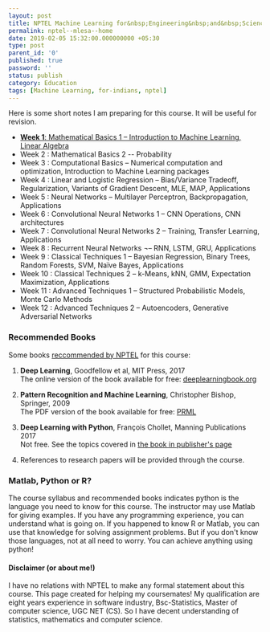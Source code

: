 ```yaml
---
layout: post
title: NPTEL Machine Learning for&nbsp;Engineering&nbsp;and&nbsp;Science&nbsp;Applications
permalink: nptel--mlesa--home
date: 2019-02-05 15:32:00.000000000 +05:30
type: post
parent_id: '0'
published: true
password: ''
status: publish
category: Education
tags: [Machine Learning, for-indians, nptel]
---
```


Here is some short notes I am preparing for this course. It will be useful for revision. 

* [**Week 1**:  Mathematical Basics 1 – Introduction to Machine Learning, Linear Algebra](/nptel--mlesa--w01)
* Week 2  :  Mathematical Basics 2 -- Probability
* Week 3  :  Computational Basics – Numerical computation and optimization, Introduction to Machine Learning packages
* Week 4  :  Linear and Logistic Regression – Bias/Variance Tradeoff, Regularization, Variants of Gradient Descent, MLE, MAP, Applications
* Week 5  :  Neural Networks – Multilayer Perceptron, Backpropagation, Applications
* Week 6  :  Convolutional Neural Networks 1 – CNN Operations, CNN architectures
* Week 7  :  Convolutional Neural Networks 2 – Training, Transfer Learning, Applications
* Week 8  :  Recurrent Neural Networks ¬– RNN, LSTM, GRU, Applications
* Week 9  :  Classical Techniques 1 – Bayesian Regression, Binary Trees, Random Forests, SVM, Naïve Bayes, Applications
* Week 10  :  Classical Techniques 2 – k-Means, kNN, GMM, Expectation Maximization, Applications
* Week 11  :  Advanced Techniques 1 – Structured Probabilistic Models, Monte Carlo Methods
* Week 12  :  Advanced Techniques 2 – Autoencoders, Generative Adversarial Networks


### Recommended Books
Some books [reccommended by NPTEL](https://youtu.be/w1v-uQthcXs?t=701) for this course:
1. **Deep Learning**, Goodfellow et al, MIT Press, 2017 <br/>
   The online version of the book available for free: [deeplearningbook.org](https://www.deeplearningbook.org/)

2. **Pattern Recognition and Machine Learning**, Christopher Bishop, Springer, 2009 <br/>
   The PDF version of the book available for free: [PRML](http://users.isr.ist.utl.pt/~wurmd/Livros/school/Bishop%20-%20Pattern%20Recognition%20And%20Machine%20Learning%20-%20Springer%20%202006.pdf)

3. **Deep Learning with Python**, François Chollet, Manning Publications 2017 <br/>
   Not free. See the topics covered in [the book in publisher's page](https://www.manning.com/books/deep-learning-with-python) 

4. References to research papers will be provided through the course.


### Matlab, Python or R?
The course syllabus and recommended books indicates python is the language you need to know for this course.
The instructor may use Matlab for giving examples. If you have any programming experience, you can understand what is going on.
If you happened to know R or Matlab, you can use that knowledge for solving assignment problems.
But if you don't know those languages, not at all need to worry. You can achieve anything using python!

#### Disclaimer (or about me!)
I have no relations with NPTEL to make any formal statement about this course. 
This page created for helping my coursemates! My qualification are eight years experience in software industry, Bsc-Statistics, Master of computer science, UGC NET (CS). So I have decent understanding of statistics, mathematics and computer science.
